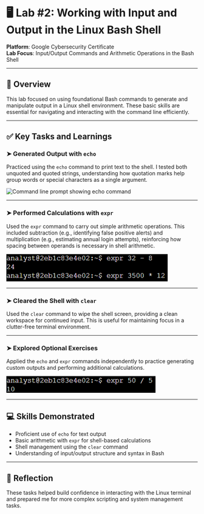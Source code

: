 # 🖥️ Lab #2: Working with Input and Output in the Linux Bash Shell

**Platform**: Google Cybersecurity Certificate  
**Lab Focus**: Input/Output Commands and Arithmetic Operations in the Bash Shell

---

## 🧠 Overview

This lab focused on using foundational Bash commands to generate and manipulate output in a Linux shell environment. These basic skills are essential for navigating and interacting with the command line efficiently.

---

## ✅ Key Tasks and Learnings

### ➤ Generated Output with `echo`

Practiced using the `echo` command to print text to the shell. I tested both unquoted and quoted strings, understanding how quotation marks help group words or special characters as a single argument.

![Command line prompt showing echo command](main/images/linux_lab2_echo.png)

---

### ➤ Performed Calculations with `expr`

Used the `expr` command to carry out simple arithmetic operations. This included subtraction (e.g., identifying false positive alerts) and multiplication (e.g., estimating annual login attempts), reinforcing how spacing between operands is necessary in shell arithmetic.

![Command line prompt showing subtraction command](images/linux_lab2_subtraction.png)

---

### ➤ Cleared the Shell with `clear`

Used the `clear` command to wipe the shell screen, providing a clean workspace for continued input. This is useful for maintaining focus in a clutter-free terminal environment.

---

### ➤ Explored Optional Exercises

Applied the `echo` and `expr` commands independently to practice generating custom outputs and performing additional calculations.

![Command line prompt showing division command](images/linux_lab2_division.png)

---

## 💻 Skills Demonstrated

- Proficient use of `echo` for text output  
- Basic arithmetic with `expr` for shell-based calculations  
- Shell management using the `clear` command  
- Understanding of input/output structure and syntax in Bash

---

## 🔁 Reflection

These tasks helped build confidence in interacting with the Linux terminal and prepared me for more complex scripting and system management tasks.
